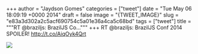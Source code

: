 
+++
author = "Jaydson Gomes"
categories = ["tweet"]
date = "Tue May 06 18:09:19 +0000 2014"
draft = false
image = "{TWEET_IMAGE}"
slug = "e83a3d302a2c5acf690754c5a01e36a4ca5c68bd"
tags = ["tweet"]
title = """RT @braziljs: BrazilJS Co..."""
+++
RT @braziljs: BrazilJS Conf 2014 SPOILER! http://t.co/AiqOyk4Qrt

![](/images/tweet-media/463742319272153088-Bm-LFVBCMAAs7F_.png)
